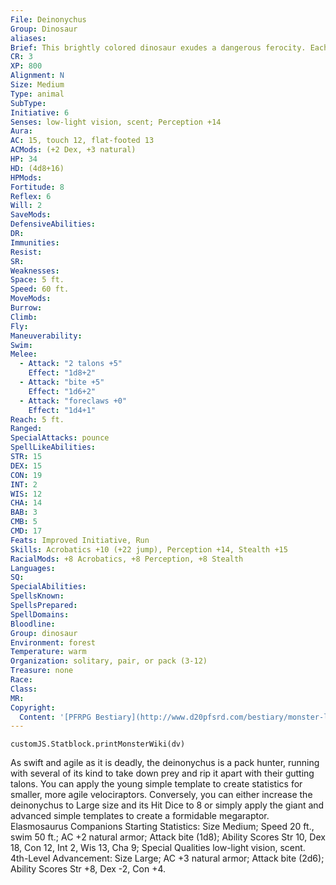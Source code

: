 ```yaml
---
File: Deinonychus
Group: Dinosaur
aliases: 
Brief: This brightly colored dinosaur exudes a dangerous ferocity. Each foot is armed with a large, sickle-shaped claw.
CR: 3
XP: 800
Alignment: N
Size: Medium
Type: animal
SubType: 
Initiative: 6
Senses: low-light vision, scent; Perception +14
Aura: 
AC: 15, touch 12, flat-footed 13
ACMods: (+2 Dex, +3 natural)
HP: 34
HD: (4d8+16)
HPMods: 
Fortitude: 8
Reflex: 6
Will: 2
SaveMods: 
DefensiveAbilities: 
DR: 
Immunities: 
Resist: 
SR: 
Weaknesses: 
Space: 5 ft.
Speed: 60 ft.
MoveMods: 
Burrow: 
Climb: 
Fly: 
Maneuverability: 
Swim: 
Melee: 
  - Attack: "2 talons +5"
    Effect: "1d8+2"
  - Attack: "bite +5"
    Effect: "1d6+2"
  - Attack: "foreclaws +0"
    Effect: "1d4+1"
Reach: 5 ft.
Ranged: 
SpecialAttacks: pounce
SpellLikeAbilities: 
STR: 15
DEX: 15
CON: 19
INT: 2
WIS: 12
CHA: 14
BAB: 3
CMB: 5
CMD: 17
Feats: Improved Initiative, Run
Skills: Acrobatics +10 (+22 jump), Perception +14, Stealth +15
RacialMods: +8 Acrobatics, +8 Perception, +8 Stealth
Languages: 
SQ: 
SpecialAbilities: 
SpellsKnown: 
SpellsPrepared: 
SpellDomains: 
Bloodline: 
Group: dinosaur
Environment: forest
Temperature: warm
Organization: solitary, pair, or pack (3-12)
Treasure: none
Race: 
Class: 
MR: 
Copyright:
  Content: '[PFRPG Bestiary](http://www.d20pfsrd.com/bestiary/monster-listings/animals/dinosaur/deinonychus)'
---
```

```dataviewjs
customJS.Statblock.printMonsterWiki(dv)
```
As swift and agile as it is deadly, the deinonychus is a pack hunter, running with several of its kind to take down prey and rip it apart with their gutting talons. You can apply the young simple template to create statistics for smaller, more agile velociraptors. Conversely, you can either increase the deinonychus to Large size and its Hit Dice to 8 or simply apply the giant and advanced simple templates to create a formidable megaraptor. Elasmosaurus Companions Starting Statistics: Size Medium; Speed 20 ft., swim 50 ft.; AC +2 natural armor; Attack bite (1d8); Ability Scores Str 10, Dex 18, Con 12, Int 2, Wis 13, Cha 9; Special Qualities low-light vision, scent. 4th-Level Advancement: Size Large; AC +3 natural armor; Attack bite (2d6); Ability Scores Str +8, Dex -2, Con +4.
